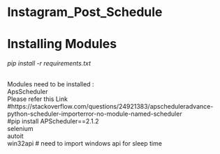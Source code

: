 # Instagram_Post_Schedule

# Installing Modules
*pip install -r requirements.txt*

<br>
Modules need to be installed :<br>
ApsScheduler<br> Please refer this Link #https://stackoverflow.com/questions/24921383/apscheduleradvance-python-scheduler-importerror-no-module-named-scheduler<br>
#pip install APScheduler==2.1.2<br>
selenium<br>
autoit <br>
win32api # need to import windows api for sleep time<br>


